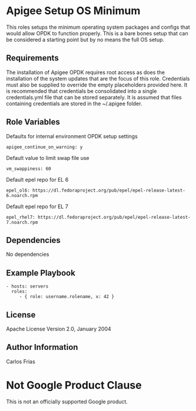 Apigee Setup OS Minimum
=========

This roles setups the minimum operating system packages and configs that would allow OPDK to function properly. This is
a bare bones setup that can be considered a starting point but by no means the full OS setup. 

Requirements
------------

The installation of Apigee OPDK requires root access as does the installation of the system updates that are the focus 
of this role. Credentials must also be supplied to override the empty placeholders provided here. It is recommended that 
credentials be consolidated into a single credentials.yml file that can be stored separately. It is assumed that files 
containing credentials are stored in the ~/.apigee folder. 


Role Variables
--------------

Defaults for internal environment OPDK setup settings

    apigee_continue_on_warning: y

Default value to limit swap file use

    vm_swappiness: 60

Default epel repo for EL 6

    epel_ol6: https://dl.fedoraproject.org/pub/epel/epel-release-latest-6.noarch.rpm

Default epel repo for EL 7

    epel_rhel7: https://dl.fedoraproject.org/pub/epel/epel-release-latest-7.noarch.rpm

Dependencies
------------

No dependencies

Example Playbook
----------------

    - hosts: servers
      roles:
         - { role: username.rolename, x: 42 }

License
-------

Apache License Version 2.0, January 2004

Author Information
------------------

Carlos Frias
<!-- BEGIN Google Required Disclaimer -->

# Not Google Product Clause

This is not an officially supported Google product.
<!-- END Google Required Disclaimer -->